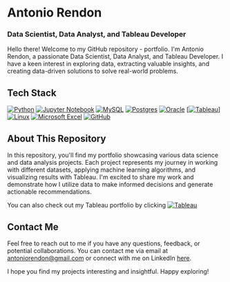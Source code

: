 

<!--
### Hi there 👋
**antoniorendonc/antoniorendonc** is a ✨ _special_ ✨ repository because its `README.md` (this file) appears on your GitHub profile.

Here are some ideas to get you started:

- 🔭 I’m currently working on ...
- 🌱 I’m currently learning ...
- 👯 I’m looking to collaborate on ...
- 🤔 I’m looking for help with ...
- 💬 Ask me about ...
- 📫 How to reach me: ...
- 😄 Pronouns: ...
- ⚡ Fun fact: ...
-->
# Antonio Rendon  
### Data Scientist, Data Analyst, and Tableau Developer


Hello there! Welcome to my GitHub repository - portfolio. I'm Antonio Rendon, a passionate Data Scientist, Data Analyst, and Tableau Developer. I have a keen interest in exploring data, extracting valuable insights, and creating data-driven solutions to solve real-world problems.

## Tech Stack
[![Python](https://img.shields.io/badge/python-3670A0?style=for-the-badge&logo=python&logoColor=ffdd54)]()
[![Jupyter Notebook](https://img.shields.io/badge/jupyter-%23FA0F00.svg?style=for-the-badge&logo=jupyter&logoColor=white)]()
[![MySQL](https://img.shields.io/badge/mysql-%2300f.svg?style=for-the-badge&logo=mysql&logoColor=black)]()
[![Postgres](https://img.shields.io/badge/postgres-%23316192.svg?style=for-the-badge&logo=postgresql&logoColor=white)]()
[![Oracle](https://img.shields.io/badge/Oracle-F80000?style=for-the-badge&logo=oracle&logoColor=white)]()
[[![Tableau](https://img.shields.io/badge/Tableau-E97627.svg?style=for-the-badge&logo=Tableau&logoColor=white)]]()
[![Linux](https://img.shields.io/badge/Linux-FCC624?style=for-the-badge&logo=linux&logoColor=black)]()
[![Microsoft Excel](https://img.shields.io/badge/Microsoft_Excel-217346?style=for-the-badge&logo=microsoft-excel&logoColor=white)]()
[![GitHub](https://img.shields.io/badge/github-%23121011.svg?style=for-the-badge&logo=github&logoColor=white)]()

## About This Repository
In this repository, you'll find my portfolio showcasing various data science and data analysis projects. Each project represents my journey in working with different datasets, applying machine learning algorithms, and visualizing results with Tableau. I'm excited to share my work and demonstrate how I utilize data to make informed decisions and generate actionable recommendations.

You can also check out my Tableau portfolio by clicking [![Tableau](https://img.shields.io/badge/Tableau-E97627.svg?style=for-the-badge&logo=Tableau&logoColor=white)](https://public.tableau.com/app/profile/antonio.rendon)



## Contact Me
Feel free to reach out to me if you have any questions, feedback, or potential collaborations. You can contact me via email at antoniorendon@gmail.com or connect with me on LinkedIn [here](https://www.linkedin.com/in/antoniorendon).

I hope you find my projects interesting and insightful. Happy exploring!
